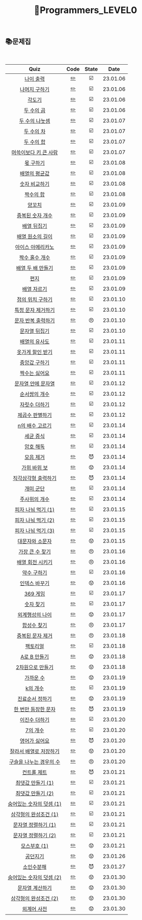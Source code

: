 <div align="center">
  <br />
  <h1> 👶Programmers_LEVEL0 </h1>
  <br />
</div>

## 📚문제집

<br />

|                                             Quiz                                             |             Code             | State |   Date   |
| :------------------------------------------------------------------------------------------: | :--------------------------: | :---: | :------: |
|        [나이 출력](https://school.programmers.co.kr/learn/courses/30/lessons/120820)         |     [✏️](./나이출력.js)      |  ☑️   | 23.01.06 |
|      [나머지 구하기](https://school.programmers.co.kr/learn/courses/30/lessons/120810)       |   [✏️](./나머지구하기.js)    |  ☑️   | 23.01.06 |
|          [각도기](https://school.programmers.co.kr/learn/courses/30/lessons/120829)          |      [✏️](./각도기.js)       |  ☑️   | 23.01.06 |
|        [두 수의 곱](https://school.programmers.co.kr/learn/courses/30/lessons/120804)        |     [✏️](./두수의곱.js)      |  ☑️   | 23.01.06 |
|      [두 수의 나눗셈](https://school.programmers.co.kr/learn/courses/30/lessons/120806)      |   [✏️](./두수의나눗셈.js)    |  ☑️   | 23.01.07 |
|        [두 수의 차](https://school.programmers.co.kr/learn/courses/30/lessons/120803)        |     [✏️](./두수의차.js)      |  ☑️   | 23.01.07 |
|        [두 수의 합](https://school.programmers.co.kr/learn/courses/30/lessons/120802)        |     [✏️](./두수의합.js)      |  ☑️   | 23.01.07 |
|  [머쓱이보다 키 큰 사람](https://school.programmers.co.kr/learn/courses/30/lessons/120585)   |  [✏️](./머쓱이보다키큰.js)   |  ☑️   | 23.01.07 |
|        [몫 구하기](https://school.programmers.co.kr/learn/courses/30/lessons/120805)         |     [✏️](./몫구하기.js)      |  ☑️   | 23.01.08 |
|      [배열의 평균값](https://school.programmers.co.kr/learn/courses/30/lessons/120817)       |   [✏️](./배열의평균값.js)    |  ☑️   | 23.01.08 |
|      [숫자 비교하기](https://school.programmers.co.kr/learn/courses/30/lessons/120807)       |   [✏️](./숫자비교하기.js)    |  ☑️   | 23.01.08 |
|        [짝수의 합](https://school.programmers.co.kr/learn/courses/30/lessons/120831)         |     [✏️](./짝수의합.js)      |  ☑️   | 23.01.08 |
|          [양꼬치](https://school.programmers.co.kr/learn/courses/30/lessons/120830)          |      [✏️](./양꼬치.js)       |  ☑️   | 23.01.09 |
|     [중복된 숫자 개수](https://school.programmers.co.kr/learn/courses/30/lessons/120583)     |    [✏️](./중복된숫자.js)     |  ☑️   | 23.01.09 |
|       [배열 뒤집기](https://school.programmers.co.kr/learn/courses/30/lessons/120821)        |    [✏️](./배열뒤집기.js)     |  ☑️   | 23.01.09 |
|     [배열 원소의 길이](https://school.programmers.co.kr/learn/courses/30/lessons/120854)     |  [✏️](./배열원소의길이.js)   |  ☑️   | 23.01.09 |
|    [아이스 아메리카노](https://school.programmers.co.kr/learn/courses/30/lessons/120819)     |    [✏️](./아메리카노.js)     |  ☑️   | 23.01.09 |
|      [짝수 홀수 개수](https://school.programmers.co.kr/learn/courses/30/lessons/120824)      |     [✏️](./짝수홀수.js)      |  ☑️   | 23.01.09 |
|    [배열 두 배 만들기](https://school.programmers.co.kr/learn/courses/30/lessons/120809)     |     [✏️](./배열두배.js)      |  ☑️   | 23.01.09 |
|           [편지](https://school.programmers.co.kr/learn/courses/30/lessons/120898)           |       [✏️](./편지.js)        |  ☑️   | 23.01.09 |
|       [배열 자르기](https://school.programmers.co.kr/learn/courses/30/lessons/120833)        |    [✏️](./배열자르기.js)     |  ☑️   | 23.01.09 |
|    [점의 위치 구하기 ](https://school.programmers.co.kr/learn/courses/30/lessons/120841)     |   [✏️](./점위치구하기.js)    |  ☑️   | 23.01.10 |
|    [특정 문자 제거하기](https://school.programmers.co.kr/learn/courses/30/lessons/120826)    |   [✏️](./특정문자제거.js)    |  ☑️   | 23.01.10 |
|    [문자 반복 출력하기](https://school.programmers.co.kr/learn/courses/30/lessons/120825)    |   [✏️](./문자반복출력.js)    |  😠   | 23.01.10 |
|      [문자열 뒤집기](https://school.programmers.co.kr/learn/courses/30/lessons/120822)       |   [✏️](./문자열뒤집기.js)    |  ☑️   | 23.01.10 |
|      [배열의 유사도](https://school.programmers.co.kr/learn/courses/30/lessons/120903)       |   [✏️](./배열의유사도.js)    |  ☑️   | 23.01.11 |
|     [옷가게 할인 받기](https://school.programmers.co.kr/learn/courses/30/lessons/120818)     |    [✏️](./옷가게할인.js)     |  ☑️   | 23.01.11 |
|      [중앙값 구하기](https://school.programmers.co.kr/learn/courses/30/lessons/120811)       |   [✏️](./중앙값구하기.js)    |  ☑️   | 23.01.11 |
|      [짝수는 싫어요](https://school.programmers.co.kr/learn/courses/30/lessons/120813)       |   [✏️](./짝수는싫어요.js)    |  ☑️   | 23.01.11 |
|    [문자열 안에 문자열](https://school.programmers.co.kr/learn/courses/30/lessons/120908)    |  [✏️](./문자열안에문자.js)   |  ☑️   | 23.01.12 |
|      [순서쌍의 개수](https://school.programmers.co.kr/learn/courses/30/lessons/120836)       |    [✏️](./순서쌍개수.js)     |  ☑️   | 23.01.12 |
|      [자릿수 더하기](https://school.programmers.co.kr/learn/courses/30/lessons/120906)       |   [✏️](./자릿수더하기.js)    |  ☑️   | 23.01.12 |
|     [제곱수 판별하기](https://school.programmers.co.kr/learn/courses/30/lessons/120909)      |    [✏️](./제곱수판별.js)     |  ☑️   | 23.01.12 |
|     [n의 배수 고르기](https://school.programmers.co.kr/learn/courses/30/lessons/120905)      |   [✏️](./n의배수고르기.js)   |  ☑️   | 23.01.14 |
|        [세균 증식](https://school.programmers.co.kr/learn/courses/30/lessons/120910)         |     [✏️](./세균증식.js)      |  ☑️   | 23.01.14 |
|        [암호 해독](https://school.programmers.co.kr/learn/courses/30/lessons/120892)         |     [✏️](./암호해독.js)      |  ☑️   | 23.01.14 |
|        [모음 제거](https://school.programmers.co.kr/learn/courses/30/lessons/120849)         |     [✏️](./모음제거.js)      |  😈   | 23.01.14 |
|       [가위 바위 보](https://school.programmers.co.kr/learn/courses/30/lessons/120839)       |    [✏️](./가위바위보.js)     |  😟   | 23.01.14 |
|   [직각삼각형 출력하기](https://school.programmers.co.kr/learn/courses/30/lessons/120823)    |    [✏️](./직각삼각형.js)     |  😈   | 23.01.14 |
|        [개미 군단](https://school.programmers.co.kr/learn/courses/30/lessons/120837)         |     [✏️](./개미군단.js)      |  ☑️   | 23.01.14 |
|      [주사위의 개수](https://school.programmers.co.kr/learn/courses/30/lessons/120845)       |    [✏️](./주사위개수.js)     |  ☑️   | 23.01.14 |
|    [피자 나눠 먹기 (1)](https://school.programmers.co.kr/learn/courses/30/lessons/120814)    |   [✏️](./피자나눠먹기1.js)   |  ☑️   | 23.01.15 |
|    [피자 나눠 먹기 (2)](https://school.programmers.co.kr/learn/courses/30/lessons/120815)    |   [✏️](./피자나눠먹기2.js)   |  ☑️   | 23.01.15 |
|    [피자 나눠 먹기 (3)](https://school.programmers.co.kr/learn/courses/30/lessons/120816)    |   [✏️](./피자나눠먹기3.js)   |  ☑️   | 23.01.15 |
|     [대문자와 소문자](https://school.programmers.co.kr/learn/courses/30/lessons/120893)      |  [✏️](./대문자와소문자.js)   |  😟   | 23.01.15 |
|     [가장 큰 수 찾기](https://school.programmers.co.kr/learn/courses/30/lessons/120899)      |   [✏️](./가장큰수찾기.js)    |  😠   | 23.01.16 |
|     [배열 회전 시키기](https://school.programmers.co.kr/learn/courses/30/lessons/120844)     |  [✏️](./배열회전시키기.js)   |  😠   | 23.01.16 |
|       [약수 구하기](https://school.programmers.co.kr/learn/courses/30/lessons/120897)        |    [✏️](./약수구하기.js)     |  ☑️   | 23.01.16 |
|      [인덱스 바꾸기](https://school.programmers.co.kr/learn/courses/30/lessons/120895)       |   [✏️](./인덱스바꾸기.js)    |  😟   | 23.01.16 |
|         [369 게임](https://school.programmers.co.kr/learn/courses/30/lessons/120891)         |      [✏️](./369게임.js)      |  ☑️   | 23.01.17 |
|        [숫자 찾기](https://school.programmers.co.kr/learn/courses/30/lessons/120904)         |     [✏️](./숫자찾기.js)      |  ☑️   | 23.01.17 |
|     [외계행성의 나이](https://school.programmers.co.kr/learn/courses/30/lessons/120834)      |  [✏️](./외계행성의나이.js)   |  😟   | 23.01.17 |
|       [합성수 찾기](https://school.programmers.co.kr/learn/courses/30/lessons/120846)        |    [✏️](./합성수찾기.js)     |  😠   | 23.01.17 |
|     [중복된 문자 제거](https://school.programmers.co.kr/learn/courses/30/lessons/120888)     |  [✏️](./중복된문자제거.js)   |  😠   | 23.01.18 |
|         [팩토리얼](https://school.programmers.co.kr/learn/courses/30/lessons/120848)         |     [✏️](./팩토리얼.js)      |  ☑️   | 23.01.18 |
|       [A로 B 만들기](https://school.programmers.co.kr/learn/courses/30/lessons/120886)       |     [✏️](./팩토리얼.js)      |  😟   | 23.01.18 |
|     [2차원으로 만들기](https://school.programmers.co.kr/learn/courses/30/lessons/120842)     |    [✏️](./2차원만들기.js)    |  😟   | 23.01.18 |
|        [가까운 수](https://school.programmers.co.kr/learn/courses/30/lessons/120890)         |     [✏️](./가까운수.js)      |  😟   | 23.01.19 |
|         [k의 개수](https://school.programmers.co.kr/learn/courses/30/lessons/120887)         |      [✏️](./k의개수.js)      |  ☑️   | 23.01.19 |
|     [진료순서 정하기](https://school.programmers.co.kr/learn/courses/30/lessons/120835)      |  [✏️](./진료순서정하기.js)   |  😟   | 23.01.19 |
|   [한 번만 등장한 문자](https://school.programmers.co.kr/learn/courses/30/lessons/120896)    |    [✏️](./한번만등장.js)     |  😈   | 23.01.19 |
|      [이진수 더하기](https://school.programmers.co.kr/learn/courses/30/lessons/120885)       |   [✏️](./이진수더하기.js)    |  ☑️   | 23.01.20 |
|         [7의 개수](https://school.programmers.co.kr/learn/courses/30/lessons/120912)         |      [✏️](./7의개수.js)      |  ☑️   | 23.01.20 |
|      [영어가 싫어요](https://school.programmers.co.kr/learn/courses/30/lessons/120894)       |   [✏️](./영어가싫어요.js)    |  😈   | 23.01.20 |
|  [잘라서 배열로 저장하기](https://school.programmers.co.kr/learn/courses/30/lessons/120913)  |    [✏️](./잘라서배열.js)     |  😟   | 23.01.20 |
| [구슬을 나누는 경우의 수](https://school.programmers.co.kr/learn/courses/30/lessons/120840)  |       [✏️](./구슬.js)        |  😠   | 23.01.20 |
|       [컨트롤 제트](https://school.programmers.co.kr/learn/courses/30/lessons/120853)        |      [✏️](./컨트롤z.js)      |  😈   | 23.01.21 |
|    [최댓값 만들기 (1)](https://school.programmers.co.kr/learn/courses/30/lessons/120847)     |   [✏️](./최댓값만들기.js)    |  ☑️   | 23.01.21 |
|    [최댓값 만들기 (2)](https://school.programmers.co.kr/learn/courses/30/lessons/120862)     |   [✏️](./최댓값만들기2.js)   |  ☑️   | 23.01.21 |
| [숨어있는 숫자의 덧셈 (1)](https://school.programmers.co.kr/learn/courses/30/lessons/120851) | [✏️](./숨어있는숫자덧셈.js)  |  ☑️   | 23.01.21 |
|  [삼각형의 완성조건 (1)](https://school.programmers.co.kr/learn/courses/30/lessons/120889)   |  [✏️](./삼각형완성조건1.js)  |  ☑️   | 23.01.21 |
|   [문자열 정렬하기 (1)](https://school.programmers.co.kr/learn/courses/30/lessons/120850)    |  [✏️](./문자열정렬하기1.js)  |  ☑️   | 23.01.21 |
|   [문자열 정렬하기 (2)](https://school.programmers.co.kr/learn/courses/30/lessons/120911)    |  [✏️](./문자열정렬하기2.js)  |  ☑️   | 23.01.21 |
|       [모스부호 (1)](https://school.programmers.co.kr/learn/courses/30/lessons/120838)       |     [✏️](./모스부호1.js)     |  😟   | 23.01.21 |
|         [공던지기](https://school.programmers.co.kr/learn/courses/30/lessons/120843)         |     [✏️](./공던지기.js)      |  😟   | 23.01.26 |
|        [소인수분해](https://school.programmers.co.kr/learn/courses/30/lessons/120852)        |    [✏️](./소인수분해.js)     |  😈   | 23.01.27 |
| [숨어있는 숫자의 덧셈 (2)](https://school.programmers.co.kr/learn/courses/30/lessons/120864) | [✏️](./숨어있는숫자덧셈2.js) |  😟   | 23.01.30 |
|     [문자열 계산하기](https://school.programmers.co.kr/learn/courses/30/lessons/120902)      |  [✏️](./문자열계산하기.js)   |  😟   | 23.01.30 |
|  [삼각형의 완성조건 (2)](https://school.programmers.co.kr/learn/courses/30/lessons/120868)   |  [✏️](./삼각형완성조건2.js)  |  😟   | 23.01.30 |
|       [외계어 사전](https://school.programmers.co.kr/learn/courses/30/lessons/120869)        |    [✏️](./외계어사전.js)     |  😟   | 23.01.30 |

